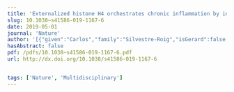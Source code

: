 ```yaml
---
title: 'Externalized histone H4 orchestrates chronic inflammation by inducing lytic cell death'
slug: 10.1038~s41586-019-1167-6
date: 2019-05-01
journal: 'Nature'
author: '[{"given":"Carlos","family":"Silvestre-Roig","isGerard":false,"isMember":false,"isFirst":false,"isCorresponding":false},{"given":"Quinte","family":"Braster","isGerard":false,"isMember":false,"isFirst":false,"isCorresponding":false},{"given":"Kanin","family":"Wichapong","isGerard":false,"isMember":false,"isFirst":false,"isCorresponding":false},{"given":"Ernest Y.","family":"Lee","isGerard":false,"isMember":true,"isFirst":false,"isCorresponding":false},{"given":"Jean Marie","family":"Teulon","isGerard":false,"isMember":false,"isFirst":false,"isCorresponding":false},{"given":"Nihel","family":"Berrebeh","isGerard":false,"isMember":false,"isFirst":false,"isCorresponding":false},{"given":"Janine","family":"Winter","isGerard":false,"isMember":false,"isFirst":false,"isCorresponding":false},{"given":"José M.","family":"Adrover","isGerard":false,"isMember":false,"isFirst":false,"isCorresponding":false},{"given":"Giancarlo Santiago","family":"Santos","isGerard":false,"isMember":true,"isFirst":false,"isCorresponding":false},{"given":"Alexander","family":"Froese","isGerard":false,"isMember":false,"isFirst":false,"isCorresponding":false},{"given":"Patricia","family":"Lemnitzer","isGerard":false,"isMember":false,"isFirst":false,"isCorresponding":false},{"given":"Almudena","family":"Ortega-Gómez","isGerard":false,"isMember":false,"isFirst":false,"isCorresponding":false},{"given":"Raphael","family":"Chevre","isGerard":false,"isMember":false,"isFirst":false,"isCorresponding":false},{"given":"Julian","family":"Marschner","isGerard":false,"isMember":false,"isFirst":false,"isCorresponding":false},{"given":"Ariane","family":"Schumski","isGerard":false,"isMember":false,"isFirst":false,"isCorresponding":false},{"given":"Carla","family":"Winter","isGerard":false,"isMember":false,"isFirst":false,"isCorresponding":false},{"given":"Laura","family":"Perez-Olivares","isGerard":false,"isMember":false,"isFirst":false,"isCorresponding":false},{"given":"Chang","family":"Pan","isGerard":false,"isMember":false,"isFirst":false,"isCorresponding":false},{"given":"Nicole","family":"Paulin","isGerard":false,"isMember":false,"isFirst":false,"isCorresponding":false},{"given":"Tom","family":"Schoufour","isGerard":false,"isMember":false,"isFirst":false,"isCorresponding":false},{"given":"Helene","family":"Hartwig","isGerard":false,"isMember":false,"isFirst":false,"isCorresponding":false},{"given":"Silvia","family":"González-Ramos","isGerard":false,"isMember":false,"isFirst":false,"isCorresponding":false},{"given":"Frits","family":"Kamp","isGerard":false,"isMember":false,"isFirst":false,"isCorresponding":false},{"given":"Remco T. A.","family":"Megens","isGerard":false,"isMember":false,"isFirst":false,"isCorresponding":false},{"given":"Kerri A.","family":"Mowen","isGerard":false,"isMember":false,"isFirst":false,"isCorresponding":false},{"given":"Matthias","family":"Gunzer","isGerard":false,"isMember":false,"isFirst":false,"isCorresponding":false},{"given":"Lars","family":"Maegdefessel","isGerard":false,"isMember":false,"isFirst":false,"isCorresponding":false},{"given":"Tilman","family":"Hackeng","isGerard":false,"isMember":false,"isFirst":false,"isCorresponding":false},{"given":"Esther","family":"Lutgens","isGerard":false,"isMember":false,"isFirst":false,"isCorresponding":false},{"given":"Mat","family":"Daemen","isGerard":false,"isMember":false,"isFirst":false,"isCorresponding":false},{"given":"Julia","family":"von Blume","isGerard":false,"isMember":false,"isFirst":false,"isCorresponding":false},{"given":"Hans-Joachim","family":"Anders","isGerard":false,"isMember":false,"isFirst":false,"isCorresponding":false},{"given":"Viacheslav O.","family":"Nikolaev","isGerard":false,"isMember":false,"isFirst":false,"isCorresponding":false},{"given":"Jean-Luc","family":"Pellequer","isGerard":false,"isMember":false,"isFirst":false,"isCorresponding":false},{"given":"Christian","family":"Weber","isGerard":false,"isMember":false,"isFirst":false,"isCorresponding":false},{"given":"Andrés","family":"Hidalgo","isGerard":false,"isMember":false,"isFirst":false,"isCorresponding":false},{"given":"Gerry A. F.","family":"Nicolaes","isGerard":false,"isMember":false,"isFirst":false,"isCorresponding":false},{"given":"Gerard C. L.","family":"Wong","isGerard":true,"isMember":true,"isFirst":false,"isCorresponding":false},{"given":"Oliver","family":"Soehnlein","isGerard":false,"isMember":false,"isFirst":false,"isCorresponding":false}]'
hasAbstract: false
pdf: /pdfs/10.1038~s41586-019-1167-6.pdf
url: http://dx.doi.org/10.1038/s41586-019-1167-6


tags: ['Nature', 'Multidisciplinary']
---
```

<!--truncate-->